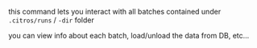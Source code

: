 this command lets you interact with all batches contained under `.citros/runs` / `-dir` folder

you can view info about each batch, load/unload the data from DB, etc...
